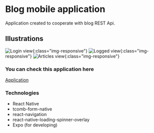 # Blog mobile application

Application created to cooperate with blog REST Api.

## Illustrations
![Login view](https://i.ibb.co/bNHJbFG/Screenshot-20190302-124534.jpg){:class="img-responsive"}
![Logged view](https://i.ibb.co/N7szsdr/Screenshot-20190302-124619.jpg){:class="img-responsive"}
![Articles view](https://i.ibb.co/5WfQG0j/Screenshot-20190302-124611.jpg){:class="img-responsive"}

### You can check this application here
[Application](https://expo.io/@michal-mietus/Blog)

### Technologies
- React Native
- tcomb-form-native
- react-navigation
- react-native-loading-spinner-overlay
- Expo (for developing)
